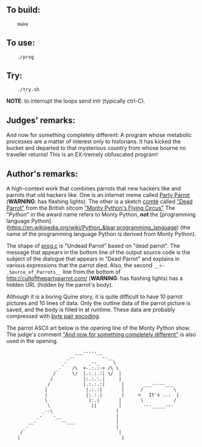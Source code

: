 ## To build:

``` <!---sh-->
    make
```


## To use:

``` <!---sh-->
    ./prog
```


## Try:

``` <!---sh-->
    ./try.sh
```

**NOTE**: to interrupt the loops send intr (typically ctrl-C).


## Judges' remarks:

And now for something completely different: A program whose metabolic
processes are a matter of interest only to historians. It has kicked the bucket
and departed to that mysterious country from whose bourne no traveller returns!
This is an EX-tremely obfuscated program!


## Author's remarks:

A high-context work that combines parrots that new hackers like and parrots that
old hackers like. One is an internet meme called [Party
Parrot](https://cultofthepartyparrot.com) (**WARNING**: has flashing lights). The other is a
sketch [comté](https://en.wikipedia.org/wiki/Comté_cheese) called ["Dead
Parrot"](https://en.wikipedia.org/wiki/Dead_Parrot_sketch) from the British
sitcom ["Monty Python's Flying Circus"](https://en.wikipedia.org/wiki/Monty_Python%27s_Flying_Circus)
The "_Python_" in the award name refers to Monty Python, **not** the
[programming language Python](https://en.wikipedia.org/wiki/Python_&lpar;programming_language&rpar;
(the name of the programming language Python is derived from Monty Python).

The shape of [prog.c](%%REPO_URL%%/2018/endoh2/prog.c) is "Undead Parrot" based on "dead parrot". The
message that appears in the bottom line of the output source code is the subject
of the dialogue that appears in "Dead Parrot" and explains in various
expressions that the parrot died. Also, the second `__<-_Source_of_Parrots__`
line from the bottom of <http://cultofthepartyparrot.com/> (**WARNING**: has
flashing lights) has a hidden URL (hidden by the parrot's body).

Although it is a boring Quine story, it is quite difficult to have 10 parrot
pictures and 10 lines of data. Only the outline data of the parrot picture is
saved, and the body is filled in at runtime. These data are probably compressed
with [byte pair encoding](https://en.wikipedia.org/wiki/Byte_pair_encoding).

The parrot ASCII art below is the opening line of the Monty Python show. The
judge's comment ["And now for something completely
different"](https://en.wikipedia.org/wiki/And_Now_for_Something_Completely_Different)
is also used in the opening.

```
                         ___-----__
                      _--          --__
                    _-        _--_     \
                  _-    /\  +-.:.:-+ /\ \
                 /      \/  |.:.:.:| \/  |
                /           |:.:.:.|     |
               /            |.:.:.:|      |       ___-----___
              |              |.:.:|       |      /           \
              |              |:.:.|       |     <   It's ...  |
              \               |:.|       |       \           /
               \               ||        |        ---_____---
             _--\                       |
           _-    -__                    |
        __-         --___               |
      _-                                |
     /                                   |
    |                                     |
```

<!--

    Copyright © 1984-2024 by Landon Curt Noll. All Rights Reserved.

    You are free to share and adapt this file under the terms of this license:

        Creative Commons Attribution-ShareAlike 4.0 International (CC BY-SA 4.0)

    For more information, see:

        https://creativecommons.org/licenses/by-sa/4.0/

-->
